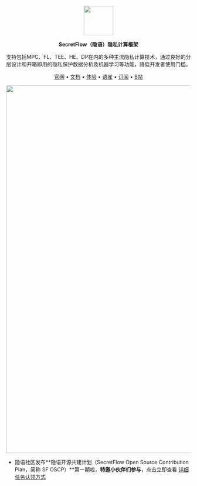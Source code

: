<p align="center"><img src="https://raw.githubusercontent.com/secretflow/.github/main/profile/logo.svg" height="80" /></p>

<p align="center"><strong>SecretFlow（隐语）隐私计算框架</strong></p>

<p align="center">支持包括MPC、FL、TEE、HE、DP在内的多种主流隐私计算技术，通过良好的分层设计和开箱即用的隐私保护数据分析及机器学习等功能，降低开发者使用门槛。</p>

<p align="center"><a href="https://www.secretflow.org.cn">官网</a> • <a href="https://www.secretflow.org.cn/docs/">文档</a> • <a href="https://survey.alipay.com/apps/zhiliao/FdC-vTsPM">体验</a>  • <a href="https://www.yuque.com/secret-flow/admin">语雀</a> • <a href="https://secretflow.zhubai.love">订阅</a> • <a href="https://space.bilibili.com/2073575923">B站</a></p>

<p align="center"><a target="_blank" href="https://github.com/orgs/secretflow/discussions/647"><img src="https://raw.githubusercontent.com/secretflow/.github/main/profile/oscp_phase1.jpg" width="1000" /></a></p>

- 隐语社区发布**隐语开源共建计划（SecretFlow Open Source Contribution Plan，简称 SF OSCP）**第一期啦，**特邀小伙伴们参与**，点击立即查看 [详细任务认领方式](https://github.com/orgs/secretflow/discussions/647) 
